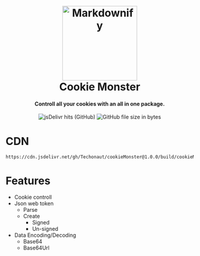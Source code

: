 
<h1 align="center">
  <br>
  <img src="https://raw.githubusercontent.com/Techonaut/.github/main/cdn/img/cookieMonsterv2.png" alt="Markdownify" width="200">
  <br>
  Cookie Monster
  <br>
</h1>

<h4 align="center">Controll all your cookies with an all in one package.</h4>

<p align="center">
  <img alt="jsDelivr hits (GitHub)" src="https://img.shields.io/jsdelivr/gh/hy/Techonaut/cookieMonster?style=flat-square">
  <img alt="GitHub file size in bytes" src="https://img.shields.io/github/size/Techonaut/cookieMonster/build/cookieMonster.min.js?style=flat-square">
</p>


# CDN
```
https://cdn.jsdelivr.net/gh/Techonaut/cookieMonster@1.0.0/build/cookieMonster.min.js
```

# Features

- Cookie controll
- Json web token
  - Parse
  - Create
    - Signed
    - Un-signed
- Data Encoding/Decoding
  - Base64
  - Base64Url
